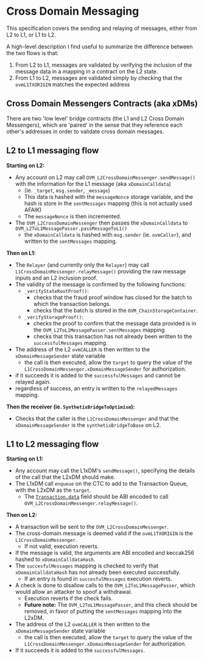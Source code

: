 # Cross Domain Messaging

This specification covers the sending and relaying of messages, either from L2 to L1, or L1 to L2.

A high-level description I find useful to summarize the difference between the two flows is that:

1. From L2 to L1, messages are validated by verifying the inclusion of the message data in a mapping in a contract on the L2 state.
2. From L1 to L2, messages are validated simply by checking that the `ovmL1TXORIGIN` matches the expected address

## Cross Domain Messengers Contracts (aka xDMs)

There are two 'low level' bridge contracts (the L1 and L2 Cross Domain Messengers), which are 'paired' in the sense that they reference each other's addresses in order to validate cross domain messages.

## L2 to L1 messaging flow

**Starting on L2:**

- Any account on L2 may call `OVM_L2CrossDomainMessenger.sendMessage()` with the information for the L1 message (aka `xDomainCalldata`)
  - (ie. `_target`, `msg.sender`, `_message`)
  - This data is hashed with the `messageNonce` storage variable, and the hash is store in the `sentMessages` mapping (this is not actually used AFAIK)
  - The `messageNonce` is then incremented.
- The `OVM_L2CrossDomainMessenger` then passes the `xDomainCalldata` to `OVM_L2ToL1MessagePasser.passMessageToL1()`
  - the `xDomainCalldata` is hashed with `msg.sender` (ie. `ovmCaller`), and written to the `sentMessages` mapping.

**Then on L1:**

- The `Relayer` (and currently only the `Relayer`) may call `L1CrossDomainMessenger.relayMessage()` providing the raw message inputs and an L2 inclusion proof.
- The validity of the message is confirmed by the following functions:
  - `_verifyStateRootProof()`:
    - checks that the fraud proof window has closed for the batch to which the transaction belongs.
    - checks that the batch is stored in the `OVM_ChainStorageContainer`.
  - `_verifyStorageProof()`:
    - checks the proof to confirm that the message data provided is in the `OVM_L2ToL1MessagePasser.sentMessages` mapping
    - checks that this transaction has not already been written to the `successfulMessages` mapping.
- The address of the L2 `ovmCALLER` is then written to the `xDomainMessageSender` state variable
  - the call is then executed, allow the `target` to query the value of the `L1CrossDomainMessenger.xDomainMessageSender` for authorization.
- if it succeeds it is added to the `successfulMessages` and cannot be relayed again.
- regardless of success, an entry is written to the `relayedMessages` mapping.

**Then the receiver (ie. `SynthetixBridgeToOptimism`):**

- Checks that the caller is the `L1CrossDomainMessenger` and that the `xDomainMessageSender` is the `synthetixBridgeToBase` on L2.

## L1 to L2 messaging flow

**Starting on L1:**

- Any account may call the L1xDM's `sendMessage()`, specifying the details of the call that the L2xDM should make.
- The L1xDM call `enqueue` on the CTC to add to the Transaction Queue, with the L2xDM as the `target`.
  - The [`Transaction.data`](../data-structures.md#transaction) field should be ABI encoded to call `OVM_L2CrossDomainMessenger.relayMessage()`.

**Then on L2:**

- A transaction will be sent to the `OVM_L2CrossDomainMessenger`.
- The cross-domain message is deemed valid if the `ovmL1TXORIGIN` is the `L1CrossDomainMessenger`.
  - If not valid, execution reverts.
- If the message is valid, the arguments are ABI encoded and keccak256 hashed to `xDomainCalldataHash`.
- The `succesfulMessages` mapping is checked to verify that `xDomainCalldataHash` has not already been executed successfully.
  - If an entry is found in `succesfulMessages` execution reverts.
- A check is done to disallow calls to the `OVM_L2ToL1MessagePasser`, which would allow an attacker to spoof a withdrawal.
  - Execution reverts if the check fails.
  - **Future note:** The `OVM_L2ToL1MessagePasser`, and this check should be removed, in favor of putting the `sentMessages` mapping into the L2xDM.
- The address of the L2 `ovmCALLER` is then written to the `xDomainMessageSender` state variable
  - the call is then executed, allow the `target` to query the value of the `L1CrossDomainMessenger.xDomainMessageSender` for authorization.
- If it succeeds it is added to the `successfulMessages`.
